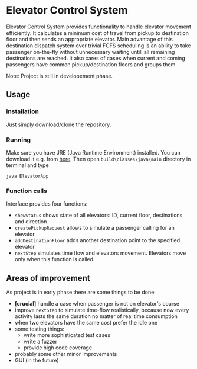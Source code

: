 ﻿# Elevator Control System

Elevator Control System provides functionality to handle elevator movement efficiently. It calculates a minimum cost of travel from pickup to destination floor and then sends an appropriate elevator. Main advantage of this destination dispatch system over trivial FCFS scheduling is an ability to take passenger on-the-fly without unnecessary waiting untill all remaining destinations are reached. It also cares of cases when current and coming passengers have common pickup/destination floors and groups them.


Note: Project is still in developement phase.

## Usage

### Installation

Just simply download/clone the repository.

### Running

Make sure you have JRE (Java Runtime Environment) installed. You can download it e.g. from [here](https://www.oracle.com/technetwork/java/javase/downloads/index.html). Then open `build\classes\java\main` directory in terminal and type

```
java ElevatorApp
```

### Function calls

Interface provides four functions:
* `showStatus` shows state of all elevators: ID, current floor, destinations and direction
* `createPickupRequest` allows to simulate a passenger calling for an elevator
* `addDestinationFloor` adds another destination point to the specified elevator
* `nextStep` simulates time flow and elevators movement. Elevators move only when this function is called.

## Areas of improvement

As project is in early phase there are some things to be done:

* **[crucial]** handle a case when passenger is not on elevator's course
* improve `nextStep` to simulate time-flow realistically, because now every activity lasts the same duration no matter of real time consumption
* when two elevators have the same cost prefer the idle one
* some testing things:
	* write more sophisticated test cases 
	* write a fuzzer
	* provide high code coverage
* probably some other minor improvements
* GUI (in the future)